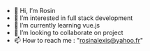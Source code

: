 - 👋 Hi, I’m Rosin
- 👀 I’m interested in full stack development 
- 🌱 I’m currently learning vue.js 
- 💞️ I’m looking to collaborate on project
- 📫 How to reach me : "rosinalexis@yahoo.fr"

<!---
rosinalexis/rosinalexis is a ✨ special ✨ repository because its `README.md` (this file) appears on your GitHub profile.
You can click the Preview link to take a look at your changes.
--->

